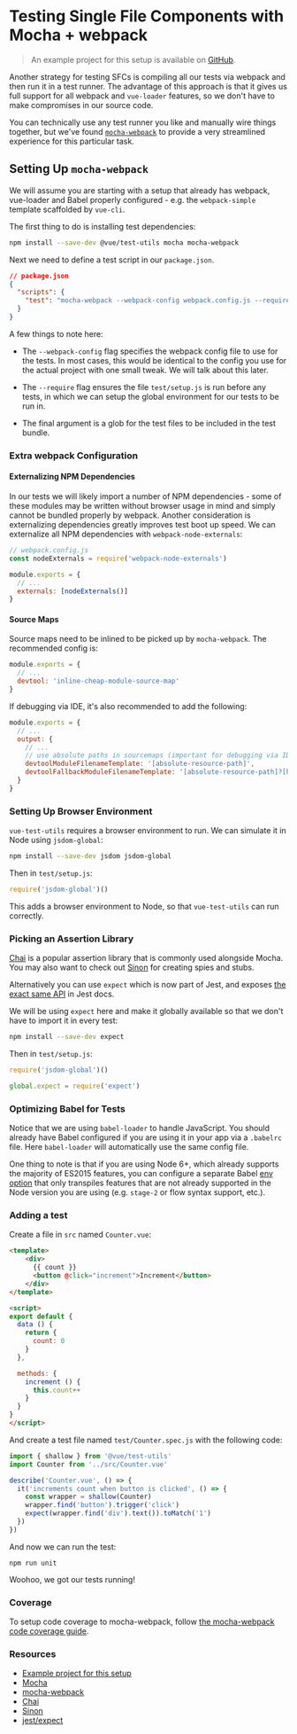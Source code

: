# Testing Single File Components with Mocha + webpack

> An example project for this setup is available on [GitHub](https://github.com/vuejs/vue-test-utils-mocha-webpack-example).

Another strategy for testing SFCs is compiling all our tests via webpack and then run it in a test runner. The advantage of this approach is that it gives us full support for all webpack and `vue-loader` features, so we don't have to make compromises in our source code.

You can technically use any test runner you like and manually wire things together, but we've found [`mocha-webpack`](https://github.com/zinserjan/mocha-webpack) to provide a very streamlined experience for this particular task.

## Setting Up `mocha-webpack`

We will assume you are starting with a setup that already has webpack, vue-loader and Babel properly configured - e.g. the `webpack-simple` template scaffolded by `vue-cli`.

The first thing to do is installing test dependencies:

``` bash
npm install --save-dev @vue/test-utils mocha mocha-webpack
```

Next we need to define a test script in our `package.json`.

```json
// package.json
{
  "scripts": {
    "test": "mocha-webpack --webpack-config webpack.config.js --require test/setup.js test/**/*.spec.js"
  }
}
```

A few things to note here:

- The `--webpack-config` flag specifies the webpack config file to use for the tests. In most cases, this would be identical to the config you use for the actual project with one small tweak. We will talk about this later.

- The `--require` flag ensures the file `test/setup.js` is run before any tests, in which we can setup the global environment for our tests to be run in.

- The final argument is a glob for the test files to be included in the test bundle.

### Extra webpack Configuration

#### Externalizing NPM Dependencies

In our tests we will likely import a number of NPM dependencies - some of these modules may be written without browser usage in mind and simply cannot be bundled properly by webpack. Another consideration is externalizing dependencies greatly improves test boot up speed. We can externalize all NPM dependencies with `webpack-node-externals`:

```js
// webpack.config.js
const nodeExternals = require('webpack-node-externals')

module.exports = {
  // ...
  externals: [nodeExternals()]
}
```

#### Source Maps

Source maps need to be inlined to be picked up by `mocha-webpack`. The recommended config is:

``` js
module.exports = {
  // ...
  devtool: 'inline-cheap-module-source-map'
}
```

If debugging via IDE, it's also recommended to add the following:

``` js
module.exports = {
  // ...
  output: {
    // ...
    // use absolute paths in sourcemaps (important for debugging via IDE)
    devtoolModuleFilenameTemplate: '[absolute-resource-path]',
    devtoolFallbackModuleFilenameTemplate: '[absolute-resource-path]?[hash]'
  }
}
```

### Setting Up Browser Environment

`vue-test-utils` requires a browser environment to run. We can simulate it in Node using `jsdom-global`:

```bash
npm install --save-dev jsdom jsdom-global
```

Then in `test/setup.js`:

``` js
require('jsdom-global')()
```

This adds a browser environment to Node, so that `vue-test-utils` can run correctly.

### Picking an Assertion Library

[Chai](http://chaijs.com/) is a popular assertion library that is commonly used alongside Mocha. You may also want to check out [Sinon](http://sinonjs.org/) for creating spies and stubs.

Alternatively you can use `expect` which is now part of Jest, and exposes [the exact same API](http://facebook.github.io/jest/docs/en/expect.html#content) in Jest docs.

We will be using `expect` here and make it globally available so that we don't have to import it in every test:

``` bash
npm install --save-dev expect
```

Then in `test/setup.js`:

``` js
require('jsdom-global')()

global.expect = require('expect')
```

### Optimizing Babel for Tests

Notice that we are using `babel-loader` to handle JavaScript. You should already have Babel configured if you are using it in your app via a `.babelrc` file. Here `babel-loader` will automatically use the same config file.

One thing to note is that if you are using Node 6+, which already supports the majority of ES2015 features, you can configure a separate Babel [env option](https://babeljs.io/docs/usage/babelrc/#env-option) that only transpiles features that are not already supported in the Node version you are using (e.g. `stage-2` or flow syntax support, etc.).

### Adding a test

Create a file in `src` named `Counter.vue`:

``` html
<template>
	<div>
	  {{ count }}
	  <button @click="increment">Increment</button>
	</div>
</template>

<script>
export default {
  data () {
    return {
      count: 0
    }
  },

  methods: {
    increment () {
      this.count++
    }
  }
}
</script>
```

And create a test file named `test/Counter.spec.js` with the following code:

```js
import { shallow } from '@vue/test-utils'
import Counter from '../src/Counter.vue'

describe('Counter.vue', () => {
  it('increments count when button is clicked', () => {
    const wrapper = shallow(Counter)
    wrapper.find('button').trigger('click')
    expect(wrapper.find('div').text()).toMatch('1')
  })
})
```

And now we can run the test:

```
npm run unit
```

Woohoo, we got our tests running!

### Coverage

To setup code coverage to mocha-webpack, follow [the mocha-webpack code coverage guide](https://github.com/zinserjan/mocha-webpack/blob/master/docs/guides/code-coverage.md).

### Resources

- [Example project for this setup](https://github.com/vuejs/vue-test-utils-mocha-webpack-example)
- [Mocha](https://mochajs.org/)
- [mocha-webpack](http://zinserjan.github.io/mocha-webpack/)
- [Chai](http://chaijs.com/)
- [Sinon](http://sinonjs.org/)
- [jest/expect](http://facebook.github.io/jest/docs/en/expect.html#content)
